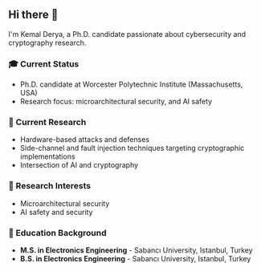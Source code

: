 ## Hi there 👋

I'm Kemal Derya, a Ph.D. candidate passionate about cybersecurity and cryptography research.

### 🎓 Current Status
- Ph.D. candidate at Worcester Polytechnic Institute (Massachusetts, USA)
- Research focus: microarchitectural security, and AI safety

### 🔬 Current Research
- Hardware-based attacks and defenses
- Side-channel and fault injection techniques targeting cryptographic implementations
- Intersection of AI and cryptography

### 🎯 Research Interests
- Microarchitectural security
- AI safety and security

### 🏫 Education Background
- **M.S. in Electronics Engineering** - Sabancı University, Istanbul, Turkey
- **B.S. in Electronics Engineering** - Sabancı University, Istanbul, Turkey
